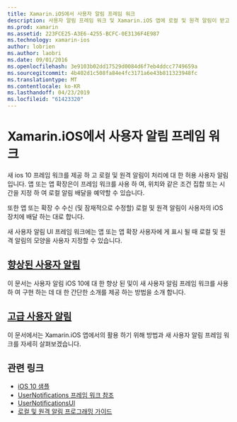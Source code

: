 ```yaml
---
title: Xamarin.iOS에서 사용자 알림 프레임 워크
description: 사용자 알림 프레임 워크 및 Xamarin.iOS 앱에 로컬 및 원격 알림이 받고 보내는 데 사용 하는 방법을 설명 하는 문서에 연결 합니다.
ms.prod: xamarin
ms.assetid: 223FCE25-A3E6-4255-BCFC-0E3136F4E987
ms.technology: xamarin-ios
author: lobrien
ms.author: laobri
ms.date: 09/01/2016
ms.openlocfilehash: 3e9103b02dd17529d0084d6f7eb4ddcc7749659a
ms.sourcegitcommit: 4b402d1c508fa84e4fc3171a6e43b811323948fc
ms.translationtype: MT
ms.contentlocale: ko-KR
ms.lasthandoff: 04/23/2019
ms.locfileid: "61423320"
---
```

# <a name="user-notifications-framework-in-xamarinios"></a>Xamarin.iOS에서 사용자 알림 프레임 워크

새 ios 10 프레임 워크를 제공 하 고 로컬 및 원격 알림이 처리에 대 한 허용 사용자 알림입니다. 앱 또는 앱 확장은이 프레임 워크를 사용 하 여, 위치와 같은 조건 집합 또는 시간을 지정 하 여 로컬 알림 배달을 예약할 수 있습니다.

또한 앱 또는 확장 수 수신 (및 잠재적으로 수정할) 로컬 및 원격 알림이 사용자의 iOS 장치에 배달 하는 대로 합니다.

새 사용자 알림 UI 프레임 워크에는 앱 또는 앱 확장 사용자에 게 표시 될 때 로컬 및 원격 알림의 모양을 사용자 지정할 수 있습니다.

## <a name="enhanced-user-notificationsiosplatformuser-notificationsenhanced-user-notificationsmd"></a>[향상된 사용자 알림](~/ios/platform/user-notifications/enhanced-user-notifications.md)

이 문서는 사용자 알림 iOS 10에 대 한 향상 된 및이 새 사용자 알림 프레임 워크를 사용 하 여 구현 하는 데 대 한 간단한 소개를 제공 하는 방법을 소개 합니다.

## <a name="advanced-user-notificationsiosplatformuser-notificationsadvanced-user-notificationsmd"></a>[고급 사용자 알림](~/ios/platform/user-notifications/advanced-user-notifications.md)

이 문서에서는 Xamarin.iOS 앱에서의 활용 하기 위해 방법과 새 사용자 알림 프레임 워크를 자세히 살펴보겠습니다.

## <a name="related-links"></a>관련 링크

- [iOS 10 샘플](https://developer.xamarin.com/samples/ios/iOS10/)
- [UserNotifications 프레임 워크 참조](https://developer.apple.com/reference/usernotifications)
- [UserNotificationsUI](https://developer.apple.com/reference/usernotificationsui)
- [로컬 및 원격 알림 프로그래밍 가이드](https://developer.apple.com/library/prerelease/content/documentation/NetworkingInternet/Conceptual/RemoteNotificationsPG/Chapters/Introduction.html)
